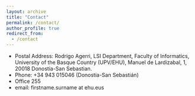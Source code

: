 ```yaml
---
layout: archive
title: "Contact"
permalink: /contact/
author_profile: true
redirect_from:
  - /contact
---
```


+ Postal Address: Rodrigo Agerri, LSI Department, Faculty of Informatics, University of the Basque Country (UPV/EHU), Manuel de Lardizabal, 1, 20018 Donostia-San Sebastian.
+ Phone: +34 943 015046 (Donostia-San Sebastián)
+ Office 255
+ email: firstname.surname at ehu.eus

